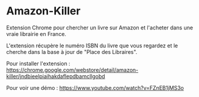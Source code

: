 Amazon-Killer
=============

Extension Chrome pour chercher un livre sur Amazon et l'acheter dans une vraie librairie en France.

L'extension récupère le numéro ISBN du livre que vous regardez et le cherche dans la base à jour de "Place des Libraires".

Pour installer l'extension : https://chrome.google.com/webstore/detail/amazon-killer/jndbieelpiaihakdaflepdbamcllgobd

Pour voir une démo : https://www.youtube.com/watch?v=FZnEB1jMS3o

